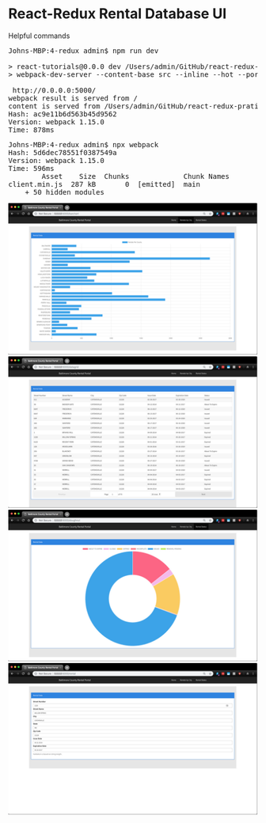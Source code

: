 # React-Redux Rental Database UI

Helpful commands

<pre>
Johns-MBP:4-redux admin$ npm run dev

> react-tutorials@0.0.0 dev /Users/admin/GitHub/react-redux-pratice/4-redux
> webpack-dev-server --content-base src --inline --hot --port 5000 --host 0.0.0.0

 http://0.0.0.0:5000/
webpack result is served from /
content is served from /Users/admin/GitHub/react-redux-pratice/4-redux/src
Hash: ac9e11b6d563b45d9562
Version: webpack 1.15.0
Time: 878ms
</pre>

<pre>
Johns-MBP:4-redux admin$ npx webpack
Hash: 5d6dec78551f0387549a
Version: webpack 1.15.0
Time: 596ms
        Asset    Size  Chunks             Chunk Names
client.min.js  287 kB       0  [emitted]  main
    + 50 hidden modules
</pre>

![Alt text](./assets/image02.jpg?raw=true "AWS")
![Alt text](./assets/image01.jpg?raw=true "AWS")
![Alt text](./assets/image03.jpg?raw=true "AWS")
![Alt text](./assets/image04.jpg?raw=true "AWS")
